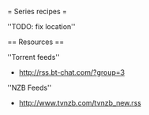 = Series recipes =

 [wiki:Cookbook/Series/Preset Manage series and multiple feeds easily]::
 [wiki:Cookbook/Series/DelugeMovedone Set deluge options trough series groups]::
 [wiki:Cookbook/Series/Advanced Advanced example with setting groups and qualities]::
 [wiki:Cookbook/Series/DelugeMultipleQualities Multiple qualities with different paths and series list + deluge]::

''TODO: fix location''

 [wiki:Cookbook/SeriesSabNZBd Set category from series name with sabnzbd]::
 [wiki:Cookbook/SetPath Set (download) path from series name]::

== Resources ==

''Torrent feeds''

 * http://rss.bt-chat.com/?group=3

''NZB Feeds''

 * http://www.tvnzb.com/tvnzb_new.rss